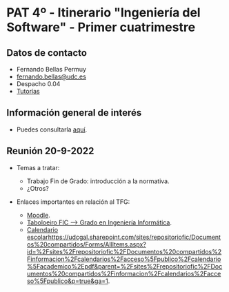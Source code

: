 # PAT 4º - Itinerario "Ingeniería del Software" - Primer cuatrimestre

## Datos de contacto

- Fernando Bellas Permuy
- fernando.bellas@udc.es
- Despacho 0.04
- [Tutorías](https://www.udc.es/gl/centros_departamentos_servizos/centros/titorias/?codigo=614)

## Información general de interés

- Puedes consultarla [aquí](pat-informacion-interes.pdf).

## Reunión 20-9-2022

- Temas a tratar: 
  - Trabajo Fin de Grado: introducción a la normativa.
  - ¿Otros?

- Enlaces importantes en relación al TFG:

  - [Moodle](https://campusvirtual.udc.gal/course/view.php?id=18978).
  - [Taboloeiro FIC --> Grado en Ingeniería Informática](https://udcgal.sharepoint.com/sites/repositoriofic/SitePages/Grao-en-Enxe%C3%B1er%C3%ADa-Inform%C3%A1tica.aspx).
  - [Calendario escolar]()https://udcgal.sharepoint.com/sites/repositoriofic/Documentos%20compartidos/Forms/AllItems.aspx?id=%2Fsites%2Frepositoriofic%2FDocumentos%20compartidos%2Finformacion%2Fcalendarios%2Facceso%5Fpublico%2Fcalendario%5Facademico%2Epdf&parent=%2Fsites%2Frepositoriofic%2FDocumentos%20compartidos%2Finformacion%2Fcalendarios%2Facceso%5Fpublico&p=true&ga=1.